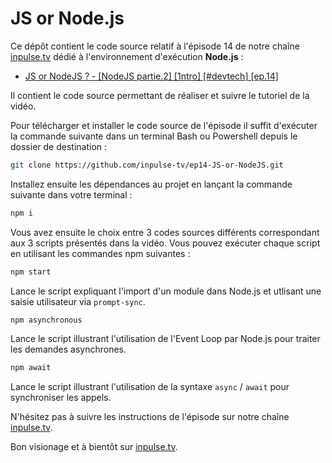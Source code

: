 # JS or Node.js

Ce dépôt contient le code source relatif à l'épisode 14 de notre chaîne [inpulse.tv](https://www.inpulse.tv) dédié à l'environnement d'exécution **Node.js** :
- [JS or NodeJS ? - [NodeJS partie.2] [1ntro] [#devtech] [ep.14]](https://www.youtube.com/watch?v=0hZviNPPqck)

Il contient le code source permettant de réaliser et suivre le tutoriel de la vidéo.

Pour télécharger et installer le code source de l'épisode il suffit d'exécuter la commande suivante dans un terminal Bash ou Powershell depuis le dossier de destination :
```bash
git clone https://github.com/inpulse-tv/ep14-JS-or-NodeJS.git
```
Installez ensuite les dépendances au projet en lançant la commande suivante dans votre terminal :
```bash
npm i
```
Vous avez ensuite le choix entre 3 codes sources différents correspondant aux 3 scripts présentés dans la vidéo. Vous pouvez exécuter chaque script en utilisant les commandes npm suivantes :
```bash
npm start
```
Lance le script expliquant l'import d'un module dans Node.js et utlisant une saisie utilisateur via ``prompt-sync``.
```bash
npm asynchronous
```
Lance le script illustrant l'utilisation de l'Event Loop par Node.js pour traiter les demandes asynchrones.
```bash
npm await
```
Lance le script illustrant l'utilisation de la syntaxe ``async`` / ``await`` pour synchroniser les appels.


N'hésitez pas à suivre les instructions de l'épisode sur notre chaîne [inpulse.tv](https://www.inpulse.tv).

Bon visionage et à bientôt sur [inpulse.tv](https://www.inpulse.tv).
